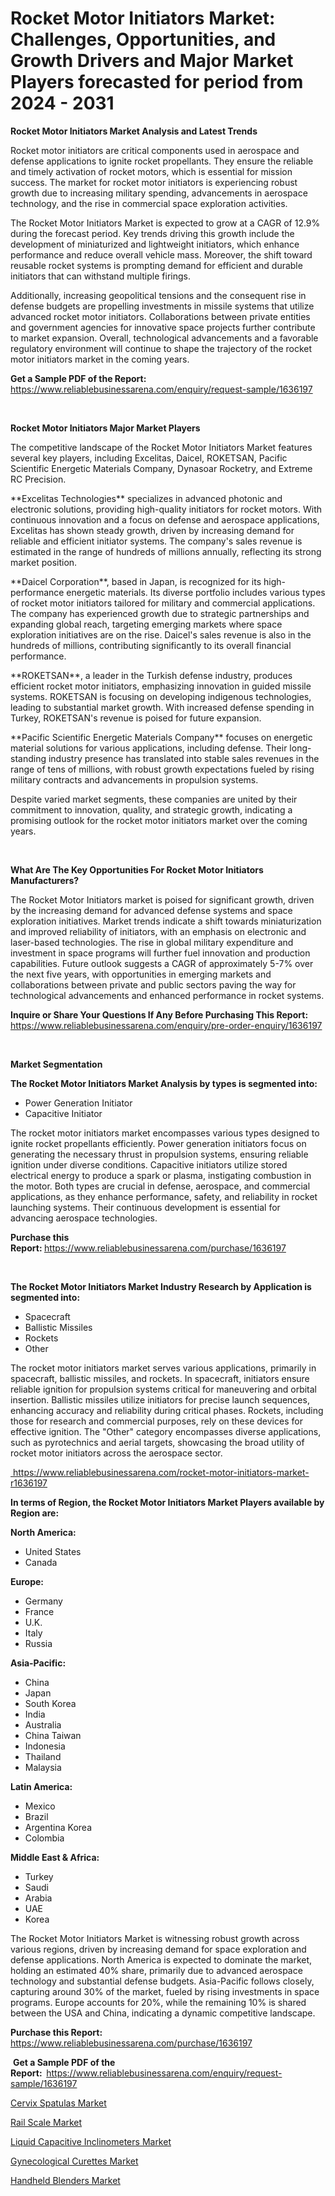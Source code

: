 <p><h1>Rocket Motor Initiators Market: Challenges, Opportunities, and Growth Drivers and Major Market Players forecasted for period from 2024 - 2031</h1></p><p><strong>Rocket Motor Initiators Market Analysis and Latest Trends</strong></p>
<p><p>Rocket motor initiators are critical components used in aerospace and defense applications to ignite rocket propellants. They ensure the reliable and timely activation of rocket motors, which is essential for mission success. The market for rocket motor initiators is experiencing robust growth due to increasing military spending, advancements in aerospace technology, and the rise in commercial space exploration activities.</p><p>The Rocket Motor Initiators Market is expected to grow at a CAGR of 12.9% during the forecast period. Key trends driving this growth include the development of miniaturized and lightweight initiators, which enhance performance and reduce overall vehicle mass. Moreover, the shift toward reusable rocket systems is prompting demand for efficient and durable initiators that can withstand multiple firings.</p><p>Additionally, increasing geopolitical tensions and the consequent rise in defense budgets are propelling investments in missile systems that utilize advanced rocket motor initiators. Collaborations between private entities and government agencies for innovative space projects further contribute to market expansion. Overall, technological advancements and a favorable regulatory environment will continue to shape the trajectory of the rocket motor initiators market in the coming years.</p></p>
<p><strong>Get a Sample PDF of the Report:&nbsp;</strong> <a href="https://www.reliablebusinessarena.com/enquiry/request-sample/1636197">https://www.reliablebusinessarena.com/enquiry/request-sample/1636197</a></p>
<p>&nbsp;</p>
<p><strong>Rocket Motor Initiators Major Market Players</strong></p>
<p><p>The competitive landscape of the Rocket Motor Initiators Market features several key players, including Excelitas, Daicel, ROKETSAN, Pacific Scientific Energetic Materials Company, Dynasoar Rocketry, and Extreme RC Precision. </p><p>**Excelitas Technologies** specializes in advanced photonic and electronic solutions, providing high-quality initiators for rocket motors. With continuous innovation and a focus on defense and aerospace applications, Excelitas has shown steady growth, driven by increasing demand for reliable and efficient initiator systems. The company's sales revenue is estimated in the range of hundreds of millions annually, reflecting its strong market position.</p><p>**Daicel Corporation**, based in Japan, is recognized for its high-performance energetic materials. Its diverse portfolio includes various types of rocket motor initiators tailored for military and commercial applications. The company has experienced growth due to strategic partnerships and expanding global reach, targeting emerging markets where space exploration initiatives are on the rise. Daicel's sales revenue is also in the hundreds of millions, contributing significantly to its overall financial performance.</p><p>**ROKETSAN**, a leader in the Turkish defense industry, produces efficient rocket motor initiators, emphasizing innovation in guided missile systems. ROKETSAN is focusing on developing indigenous technologies, leading to substantial market growth. With increased defense spending in Turkey, ROKETSAN's revenue is poised for future expansion.</p><p>**Pacific Scientific Energetic Materials Company** focuses on energetic material solutions for various applications, including defense. Their long-standing industry presence has translated into stable sales revenues in the range of tens of millions, with robust growth expectations fueled by rising military contracts and advancements in propulsion systems.</p><p>Despite varied market segments, these companies are united by their commitment to innovation, quality, and strategic growth, indicating a promising outlook for the rocket motor initiators market over the coming years.</p></p>
<p>&nbsp;</p>
<p><strong>What Are The Key Opportunities For Rocket Motor Initiators Manufacturers?</strong></p>
<p><p>The Rocket Motor Initiators market is poised for significant growth, driven by the increasing demand for advanced defense systems and space exploration initiatives. Market trends indicate a shift towards miniaturization and improved reliability of initiators, with an emphasis on electronic and laser-based technologies. The rise in global military expenditure and investment in space programs will further fuel innovation and production capabilities. Future outlook suggests a CAGR of approximately 5-7% over the next five years, with opportunities in emerging markets and collaborations between private and public sectors paving the way for technological advancements and enhanced performance in rocket systems.</p></p>
<p><strong>Inquire or Share Your Questions If Any Before Purchasing This Report:</strong> <a href="https://www.reliablebusinessarena.com/enquiry/pre-order-enquiry/1636197">https://www.reliablebusinessarena.com/enquiry/pre-order-enquiry/1636197</a></p>
<p>&nbsp;</p>
<p><strong>Market Segmentation</strong></p>
<p><strong>The Rocket Motor Initiators Market Analysis by types is segmented into:</strong></p>
<p><ul><li>Power Generation Initiator</li><li>Capacitive Initiator</li></ul></p>
<p><p>The rocket motor initiators market encompasses various types designed to ignite rocket propellants efficiently. Power generation initiators focus on generating the necessary thrust in propulsion systems, ensuring reliable ignition under diverse conditions. Capacitive initiators utilize stored electrical energy to produce a spark or plasma, instigating combustion in the motor. Both types are crucial in defense, aerospace, and commercial applications, as they enhance performance, safety, and reliability in rocket launching systems. Their continuous development is essential for advancing aerospace technologies.</p></p>
<p><strong>Purchase this Report:&nbsp;</strong><a href="https://www.reliablebusinessarena.com/purchase/1636197">https://www.reliablebusinessarena.com/purchase/1636197</a></p>
<p>&nbsp;</p>
<p><strong>The Rocket Motor Initiators Market Industry Research by Application is segmented into:</strong></p>
<p><ul><li>Spacecraft</li><li>Ballistic Missiles</li><li>Rockets</li><li>Other</li></ul></p>
<p><p>The rocket motor initiators market serves various applications, primarily in spacecraft, ballistic missiles, and rockets. In spacecraft, initiators ensure reliable ignition for propulsion systems critical for maneuvering and orbital insertion. Ballistic missiles utilize initiators for precise launch sequences, enhancing accuracy and reliability during critical phases. Rockets, including those for research and commercial purposes, rely on these devices for effective ignition. The "Other" category encompasses diverse applications, such as pyrotechnics and aerial targets, showcasing the broad utility of rocket motor initiators across the aerospace sector.</p></p>
<p><a href="https://www.reliablebusinessarena.com/rocket-motor-initiators-market-r1636197">&nbsp;https://www.reliablebusinessarena.com/rocket-motor-initiators-market-r1636197</a></p>
<p><strong>In terms of Region, the Rocket Motor Initiators Market Players available by Region are:</strong></p>
<p>
    <p> <strong> North America: </strong>
        <ul>
            <li>United States</li>
            <li>Canada</li>
        </ul>
        </p> 
    <p> <strong> Europe: </strong>
        <ul>
            <li>Germany</li>
            <li>France</li>
            <li>U.K.</li>
            <li>Italy</li>
            <li>Russia</li>
        </ul>
        </p> 
    <p> <strong> Asia-Pacific: </strong>
        <ul>
            <li>China</li>
            <li>Japan</li>
            <li>South Korea</li>
            <li>India</li>
            <li>Australia</li>
            <li>China Taiwan</li>
            <li>Indonesia</li>
            <li>Thailand</li>
            <li>Malaysia</li>
        </ul>
        </p> 
    <p> <strong> Latin America: </strong>
        <ul>
            <li>Mexico</li>
            <li>Brazil</li>
            <li>Argentina Korea</li>
            <li>Colombia</li>
        </ul>
        </p> 
    <p> <strong> Middle East & Africa: </strong>
        <ul>
            <li>Turkey</li>
            <li>Saudi</li>
            <li>Arabia</li>
            <li>UAE</li>
            <li>Korea</li>
        </ul>
    </p>
    </p>
<p><p>The Rocket Motor Initiators Market is witnessing robust growth across various regions, driven by increasing demand for space exploration and defense applications. North America is expected to dominate the market, holding an estimated 40% share, primarily due to advanced aerospace technology and substantial defense budgets. Asia-Pacific follows closely, capturing around 30% of the market, fueled by rising investments in space programs. Europe accounts for 20%, while the remaining 10% is shared between the USA and China, indicating a dynamic competitive landscape.</p></p>
<p><strong>Purchase this Report: </strong><a href="https://www.reliablebusinessarena.com/purchase/1636197">https://www.reliablebusinessarena.com/purchase/1636197</a></p>
<p>&nbsp;<strong>Get a Sample PDF of the Report:&nbsp;&nbsp;</strong><a href="https://www.reliablebusinessarena.com/enquiry/request-sample/1636197">https://www.reliablebusinessarena.com/enquiry/request-sample/1636197</a></p>
<p><strong></strong></p>
<p><p><a href="https://medium.com/@jullynassa/cervix-spatulas-market-outlook-market-share-analysis-growth-trends-market-forecasts-2024-c9a1e34370de?postPublishedType=repub">Cervix Spatulas Market</a></p><p><a href="https://www.linkedin.com/pulse/rail-scale-industry-analysis-report-its-market-size-growing-acr4e?trackingId=AqfJ8k43Rg6SHqmWZPgfpw%3D%3D">Rail Scale Market</a></p><p><a href="https://www.linkedin.com/pulse/liquid-capacitive-inclinometers-market-outlook-share-2zlle?trackingId=YicpZxLvSxOPmV344WXPsg%3D%3D">Liquid Capacitive Inclinometers Market</a></p><p><a href="https://medium.com/@jullynassa/gynecological-curettes-market-size-share-trends-analysis-report-by-product-wooden-3cd338368897?postPublishedType=repub">Gynecological Curettes Market</a></p><p><a href="https://issuu.com/reportprime-2/docs/handheld-blenders-market-size-2030._ae99997c38d6ba">Handheld Blenders Market</a></p></p>